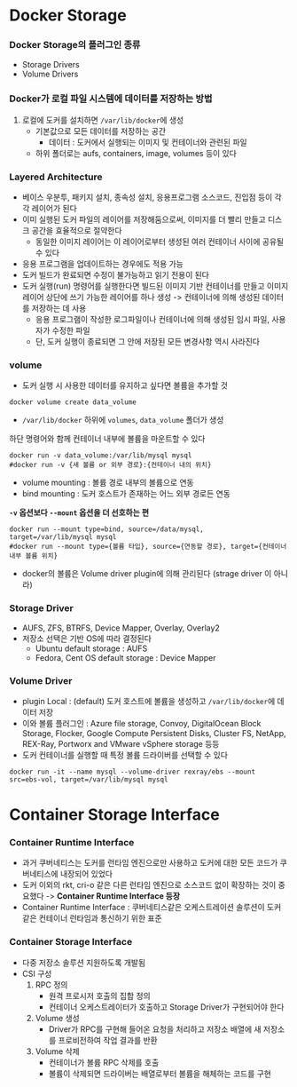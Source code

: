 # Docker Storage

### Docker Storage의 플러그인 종류
- Storage Drivers    
- Volume Drivers

### Docker가 로컬 파일 시스템에 데이터를 저장하는 방법

1. 로컬에 도커를 설치하면 `/var/lib/docker`에 생성
    - 기본값으로 모든 데이터를 저장하는 공간
        - 데이터 : 도커에서 실행되는 이미지 및 컨테이너와 관련된 파일
    - 하위 폴더로는 aufs, containers, image, volumes 등이 있다


### Layered Architecture
- 베이스 우분투, 패키지 설치, 종속성 설치, 응용프로그램 소스코드, 진입점 등이 각각 레이어가 된다
- 이미 실행된 도커 파일의 레이어를 저장해둠으로써, 이미지를 더 빨리 만들고 디스크 공간을 효율적으로 절약한다
    - 동일한 이미지 레이어는 이 레이어로부터 생성된 여러 컨테이너 사이에 공유될 수 있다
- 응용 프로그램을 업데이트하는 경우에도 적용 가능
- 도커 빌드가 완료되면 수정이 불가능하고 읽기 전용이 된다
- 도커 실행(run) 명령어를 실행한다면 빌드된 이미지 기반 컨테이너를 만들고 이미지 레이어 상단에 쓰기 가능한 레이어를 하나 생성 -> 컨테이너에 의해 생성된 데이터를 저장하는 데 사용
    - 응용 프로그램이 작성한 로그파일이나 컨테이너에 의해 생성된 임시 파일, 사용자가 수정한 파일
    - 단, 도커 실행이 종료되면 그 안에 저장된 모든 변경사항 역시 사라진다

### volume 
- 도커 실행 시 사용한 데이터를 유지하고 싶다면 볼륨을 추가할 것

```shell
docker volume create data_volume
```

- `/var/lib/docker` 하위에 `volumes`, `data_volume` 폴더가 생성

하단 명령어와 함께 컨테이너 내부에 볼륨을 마운트할 수 있다
```shell
docker run -v data_volume:/var/lib/mysql mysql
#docker run -v {새 볼륨 or 외부 경로}:{컨테이너 내의 위치}
```
- volume mounting : 볼륨 경로 내부의 볼륨으로 연동
- bind mounting : 도커 호스트가 존재하는 어느 외부 경로든 연동

**`-v` 옵션보다 `--mount` 옵션을 더 선호하는 편**

```shell
docker run --mount type=bind, source=/data/mysql, target=/var/lib/mysql mysql
#docker run --mount type={볼륨 타입}, source={연동할 경로}, target={컨테이너 내부 볼륨 위치} 
``` 
- docker의 볼륨은 Volume driver plugin에 의해 관리된다 (strage driver 이 아니라)

### Storage Driver
- AUFS, ZFS, BTRFS, Device Mapper, Overlay, Overlay2
- 저장소 선택은 기반 OS에 따라 결정된다
    - Ubuntu default storage : AUFS
    - Fedora, Cent OS default storage : Device Mapper

### Volume Driver
- plugin Local : (default) 도커 호스트에 볼륨을 생성하고 `/var/lib/docker`에 데이터 저장
- 이와 볼륨 플러그인 : Azure file storage, Convoy, DigitalOcean Block Storage, Flocker, Google Compute Persistent Disks, Cluster FS, NetApp, REX-Ray, Portworx and VMware vSphere storage 등등
- 도커 컨테이너를 실행할 때 특정 볼륨 드라이버를 선택할 수 있다
```shell
docker run -it --name mysql --volume-driver rexray/ebs --mount src=ebs-vol, target=/var/lib/mysql mysql
```

# Container Storage Interface

### Container Runtime Interface
- 과거 쿠버네티스는 도커를 런타임 엔진으로만 사용하고 도커에 대한 모든 코드가 쿠버네티스에 내장되어 있었다
- 도커 이외의 rkt, cri-o 같은 다른 런타임 엔진으로 소스코드 없이 확장하는 것이 중요했다 -> **Container Runtime Interface 등장**
- Container Runtime Interface : 쿠버네티스같은 오케스트레이션 솔루션이 도커 같은 컨테이너 런타임과 통신하기 위한 표준

### Container Storage Interface
- 다중 저장소 솔루션 지원하도록 개발됨
- CSI 구성
    1. RPC 정의
        - 원격 프로시저 호출의 집합 정의
        - 컨테이너 오케스트레이터가 호출하고 Storage Driver가 구현되어야 한다
    2. Volume 생성
        - Driver가 RPC를 구현해 들어온 요청을 처리하고 저장소 배열에 새 저장소를 프로비전하여 작업 결과를 반환
    3. Volume 삭제
        - 컨테이너가 볼륨 RPC 삭제를 호출
        - 볼륨이 삭제되면 드라이버는 배열로부터 볼륨을 해체하는 코드를 구현
